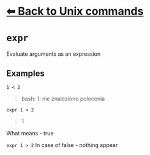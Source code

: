 # [⬅ Back	to Unix commands](Unix.md)
# `expr`
Evaluate arguments as an expression

## Examples
`1 < 2`
> bash: 1: nie znaleziono polecenia

`expr 1 < 2`
> 1

What means - true

`expr 1 > 2`
In case of false - nothing appear
